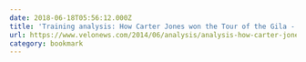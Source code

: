 ```yaml
---
date: 2018-06-18T05:56:12.000Z
title: 'Training analysis: How Carter Jones won the Tour of the Gila - VeloNews.com'
url: https://www.velonews.com/2014/06/analysis/analysis-how-carter-jones-won-the-tour-of-the-gila_328944
category: bookmark
---
```

